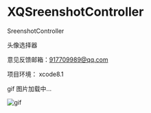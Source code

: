 # XQSreenshotController

SreenshotController

头像选择器

意见反馈邮箱：917709989@qq.com

项目环境： xcode8.1

gif 图片加载中...

![gif](https://github.com/weakGG/XQTitleMeunView/blob/master/gif/meun.gif)
